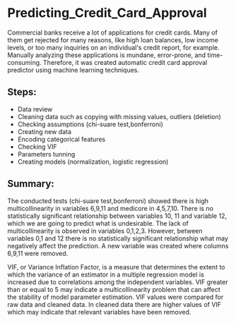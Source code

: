 # Predicting_Credit_Card_Approval
Commercial banks receive a lot of applications for credit cards. Many of them get rejected for many reasons, like high loan balances, low income levels, or too many inquiries on an individual's credit report, for example. Manually analyzing these applications is mundane, error-prone, and time-consuming. Therefore, it was created automatic credit card approval predictor using machine learning techniques.

## Steps:
* Data review
* Cleaning data such as copying with missing values, outliers (deletion)
* Checking assumptions (chi-suare test,bonferroni)
* Creating new data
* Encoding categorical features
* Checking VIF
* Parameters tunning
* Creating models (normalization, logistic regression)
  
## Summary: 
The conducted tests (chi-suare test,bonferroni) showed there is high multicollinearity in variables 6,9,11 and medicore in 4,5,7,10. There is no statistically significant relationship between variables 10, 11 and variable 12, which we are going to predict what is undesirable. The lack of multicollinearity is observed in variables 0,1,2,3. However, between variables 0,1 and 12 there is no statistically significant relationship what may negatively affect the prediction. A new variable was created where columns 6,9,11 were removed.

VIF, or Variance Inflation Factor, is a measure that determines the extent to which the variance of an estimator in a multiple regression model is increased due to correlations among the independent variables. VIF greater than or equal to 5 may indicate a multicollinearity problem that can affect the stability of model parameter estimation. VIF values were compared for raw data and cleaned data. In cleaned data there are higher values of VIF which may indicate that relevant variables have been removed.

